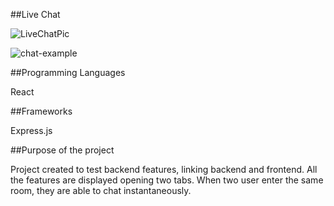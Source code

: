 ##Live Chat

![LiveChatPic](https://user-images.githubusercontent.com/91989821/148571298-81c100d0-583c-4ea5-ba5a-25464c1c09c0.png)

![chat-example](https://user-images.githubusercontent.com/91989821/148572043-9bd5d48f-06df-4753-a626-67bd6e85e9a6.png)


##Programming Languages

React

##Frameworks

Express.js

##Purpose of the project

Project created to test backend features, linking backend and frontend.
All the features are displayed opening two tabs.
When two user enter the same room, they are able to chat instantaneously. 

